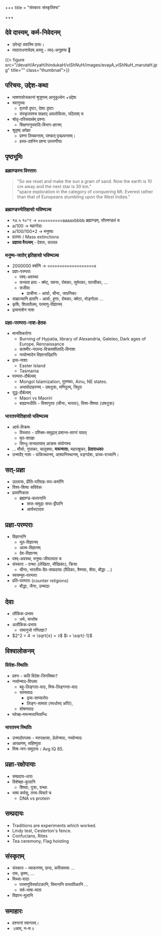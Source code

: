 +++
title = "संस्कारः संस्कृतिश्च"

+++
## देवे दास्यम्, कर्म-निवेदनम्


- उपेन्द्र! तवास्मि दासः।  
- त्वदाराधनायेदम् अस्तु - त्वद्-अनुज्ञया 🙏

{{< figure src="/devaH/AryaH/hindukaH/viShNuH/images/evayA_viShNuH_marutaH.jpg" title="" class="thumbnail">}}


## परिचयः, उद्देश-कथा


- भाषणायोजकानां श्रुत्रूणाम् आनुकूल्येन +उद्देशः
- स्वानुभवः 
  - वृत्तयो दृष्टाः, देशाः दृष्टाः
  - संस्कृतयश्च साक्षाद् अवलोकिताः, पठिताश् च
- श्रोतृ-परिचयार्थम् प्रश्नाः
  - शिक्षणानुभवादि-विभाग-ज्ञानम्
- श्रुतृष्व् अपेक्षा
  - प्रश्ना लिख्यन्ताम्, पश्चात् पृच्छ्यन्ताम्। 
  - हस्त-दर्शनेन प्रश्ना उत्तरणीयाः


## पृष्ठभूमिः
### ब्रह्माण्डस्य विस्तारः

> "So we reset and make the sun a grain of sand. Now the earth is 10 cm away and the next star is 30 km."  
> "space exploration in the category of conquering Mt. Everest rather than that of Europeans stumbling upon the West Indies."


### ब्रह्माण्डस्येतिहासो भविष्यञ्च

- १४.५ १०^९ → ००००००००००aaaaxbbbb ब्रह्माण्डम्, सौरमण्डलं च
- a/100 → महागोदाः
- a/100/100*2 → मनुष्याः
- प्रलयाः / Mass extinctions
- **प्रज्ञाया वैरल्यम्** - देशतः, कालतः

### मनुष्य-जातेर् इतिहासो भविष्यञ्च
- 2000000 वर्षाणि → ०००००००००००००००००००x
- प्रज्ञा-परम्पराः
  - पश्व्-अवस्था 
  - सभ्यता हताः - क्मेट्, यवनाः, रोमकाः, सुमेरकाः, पारसीकाः,  …
  - सजीवाः
    - प्राचीनाः - आर्याः, चीनाः, जापनिकाः
- साम्राज्यानि हतानि - आर्याः, हुणाः, रोमकाः, क्मेटाः, मोङ्गोलाः …
- कृषिः, शिलातैलम्, परमाणु-विज्ञानम्
- द्रव्यनाशेन नाशः

### प्रज्ञा-परम्परा-नाश-हेतवः
- मानसिकरोगाः
  - Burning of Hypatia, library of Alexandria, Galeleo, Dark ages of Europe, Rennaissance
  - काश्मीर-नालन्द-विक्रमशीलादि-विनाशः 
  - नव्योन्मादेन विज्ञानादिहानिः
- द्रव्य-नाशाः
  - Easter Island
  - Tasmania
- परम्परा-दौर्बल्यम्
  - Mongol Islamization, तुरुष्काः, Ainu, NE states.
  - अभावोदाहरणम् - उषःपुत्राः, मणिपुरम्, त्रिपुरा
- युद्ध-दौर्बल्यम्
  - Maori vs Maoriri
  - बाह्यानधीतिः - विश्वगुरवः (चीनाः, भारताः), विश्व-शिष्याः (उषःपुत्राः)

### भारतस्येतिहासो भविष्यञ्च
- आर्य-विक्रमः
  - विस्तारः - पश्चिम-समुद्रात् प्रशान्त-सागरं यावत्
  - मृत-शाखाः
  - सिन्धु-सभ्यतायाम् आक्रमः संयोगश्च
- … मौर्याः, गुप्तकाः, चालुक्याः, **मरून्मत्ताः**, महाराष्ट्रकाः, **प्रेताराधकाः**
- उन्मादैर् नाशः - पाकिस्थानम्, अफ़्घानिस्थानम्, वङ्गदेशः, प्राच्य-राज्यानि। 

## सत्-प्रज्ञा
- उल्लासः, प्रीति-परीवाह-रूप-कर्माणि
- विश्व-शिष्यः सविवेकः
- प्रामाणिकता
  - ब्रह्माण्ड-कल्पनानि 
    - सप्त-समुद्राः सप्त-द्वीपानि
    - आर्यभटादयः

## प्रज्ञा-परम्पराः
- विज्ञानानि
  - भूत-विज्ञानम्
  - आत्म-विज्ञानम्
  - देव-विज्ञानम्
- पश्व्-अवस्था, मनुष्य-जीवाल्पता च
- संस्कारः - ग्रन्थाः (लेखिताः, मौखिकाः), क्रियाः
  - चीनाः, भारतीय-दैव-सम्प्रदायाः (वैदिकाः, वैष्णवाः, शैवाः, बौद्धाः …)
- स्वयम्भुव-परम्पराः 
- प्रति-परम्पराः (counter religions)
  - बौद्धाः, जैनाः, उन्मादाः

## देवाः
- लौकिक-प्रभावः
  - धर्मः, सन्तोषः
- अलौकिक-प्रभावः
  - रामानुजो गणितज्ञः?
- $2^2 = 4 → \sqrt{४} = २$ $i = \sqrt{-1}$

## विश्वालोकनम्
### विदेश-स्थितिः
- प्रश्नः - कति विदेश-जिगमिषवः?
- नव्योन्माद-विप्लवः
  - बहु-लिङ्गता-वादः, मिश्र-लिङ्गन्ता-वादः
  - साम्यवादः
    - द्रव्य-साम्यारोपः
    - लिङ्ग-सामता (स्पर्धास्व् अपि!),
  - शोषणवादः
- म्लेच्छ-मरून्मत्ताभिसन्धिः

### भारतस्य स्थितिः
- उन्मादोपप्लवः - मरुराक्षसाः, प्रेतोन्मादः, नव्योन्मादः
- आरक्षणम्, सहिष्णुता
- मिश्र-जन-समुदायः। Avg IQ 85.

## प्रज्ञा-रक्षोपायाः
- सम्प्रदाय-धाराः
- विशेषज्ञ-कुलानि
  - शिष्याः, पुत्राः, ग्रन्थाः
- भाषा कर्मसु, तत्त्व-विचारे च
  - DNA vs protein

## सम्प्रदायः
- Traditions are experiments which worked.
- Lindy test, Cesterton's fence.
- Confucians, Rites
- Tea ceremony, Flag hoisting

## संस्कृतम्
- संस्कारः - व्याकरणम्, छन्दः, कविसमयाः …
- रामः, कृष्णः, …
- मिथ्या-वादाः
  - परमाणुविस्फोटकानि, विमानानि वास्तविकानि … 
  - सर्व-भाषा-माता
- विज्ञान-मूलानि

## समाहारः
- प्रश्नानां स्वागतम्। 
- ॥आम्, न-मः॥